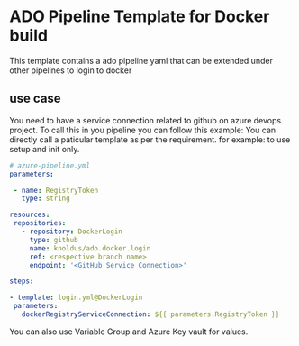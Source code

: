 # ADO Pipeline Template for Docker build

This template contains a ado pipeline yaml that can be extended under other pipelines to login to docker

## use case

You need to have a service connection related to github on azure devops project.
To call this in you pipeline you can follow this example:
You can directly call a paticular template as per the requirement. for example: to use setup and init only.

   ```yaml
  # azure-pipeline.yml
  parameters:

    - name: RegistryToken
      type: string

  resources:
    repositories:
      - repository: DockerLogin
        type: github
        name: knoldus/ado.docker.login
        ref: <respective branch name>
        endpoint: '<GitHub Service Connection>'

  steps:

  - template: login.yml@DockerLogin
    parameters:
      dockerRegistryServiceConnection: ${{ parameters.RegistryToken }} 
  ```

You can also use Variable Group and Azure Key vault for values.
